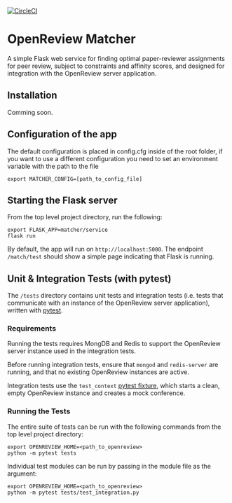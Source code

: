 [![CircleCI](https://circleci.com/gh/iesl/openreview-matcher.svg?style=svg&circle-token=d20a11c2cb9e46d2a244638d1646ebdf3aa56b39)](https://circleci.com/gh/iesl/openreview-matcher)

# OpenReview Matcher
A simple Flask web service for finding optimal paper-reviewer assignments for peer review, subject to constraints and affinity scores, and designed for integration with the OpenReview server application.

## Installation
Comming soon.

## Configuration of the app

The default configuration is placed in config.cfg inside of the root folder, if you want to use a different configuration you need to set an environment variable with the path to the file

```
export MATCHER_CONFIG=[path_to_config_file]
```


## Starting the Flask server
From the top level project directory, run the following:

```
export FLASK_APP=matcher/service
flask run
```

By default, the app will run on `http://localhost:5000`. The endpoint `/match/test` should show a simple page indicating that Flask is running.

## Unit & Integration Tests (with pytest)

The `/tests` directory contains unit tests and integration tests (i.e. tests that communicate with an instance of the OpenReview server application), written with [pytest](https://docs.pytest.org/en/latest).

### Requirements

Running the tests requires MongDB and Redis to support the OpenReview server instance used in the integration tests.

Before running integration tests, ensure that `mongod` and `redis-server` are running, and that no existing OpenReview instances are active.

Integration tests use the `test_context` [pytest fixture](https://docs.pytest.org/en/latest/fixture.html), which starts a clean, empty OpenReview instance and creates a mock conference.

### Running the Tests

The entire suite of tests can be run with the following commands from the top level project directory:

    export OPENREVIEW_HOME=<path_to_openreview>
    python -m pytest tests

Individual test modules can be run by passing in the module file as the argument:

	export OPENREVIEW_HOME=<path_to_openreview>
	python -m pytest tests/test_integration.py


